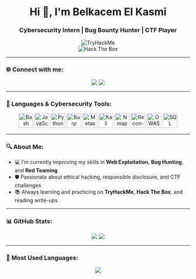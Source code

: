 <h1 align="center">Hi 👋, I'm Belkacem El Kasmi</h1>
<h3 align="center">Cybersecurity Intern | Bug Bounty Hunter | CTF Player</h3>

<p align="center">
  <img src="https://tryhackme-badges.s3.amazonaws.com/blkcm.d4y.png" alt="TryHackMe" />
  <br>
  <img src="https://www.hackthebox.com/badge/image/2166806" alt="Hack The Box" />
</p>

---

### 🌐 Connect with me:
<p align="center">
  <a href="https://twitter.com/YOUR_TWITTER" target="_blank"><img src="https://img.shields.io/badge/Twitter-1DA1F2?style=flat&logo=twitter&logoColor=white"/></a>
  <a href="https://www.linkedin.com/in/belkacem-el-kasmi-53ab88208" target="_blank"><img src="https://img.shields.io/badge/LinkedIn-0077B5?style=flat&logo=linkedin&logoColor=white"/></a>
</p>

---

### 🧰 Languages & Cybersecurity Tools:
<p align="center">
  <img src="https://cdn.jsdelivr.net/gh/devicons/devicon/icons/bash/bash-original.svg" width="40" title="Bash Scripting"/>
  <img src="https://cdn.jsdelivr.net/gh/devicons/devicon/icons/javascript/javascript-original.svg" width="40" title="JavaScript"/>
  <img src="https://cdn.jsdelivr.net/gh/devicons/devicon/icons/python/python-original.svg" width="40" title="Python"/>
  <img src="https://www.vectorlogo.zone/logos/burpsuite/burpsuite-icon.svg" width="40" title="Burp Suite"/>
  <img src="https://www.vectorlogo.zone/logos/metasploit/metasploit-icon.svg" width="40" title="Metasploit"/>
  <img src="https://www.kali.org/images/kali-logo.svg" width="40" title="Kali Linux"/>
  <img src="https://www.svgrepo.com/show/353199/nmap.svg" width="40" title="Nmap"/>
  <img src="https://upload.wikimedia.org/wikipedia/commons/0/0b/Recon-ng_logo.png" width="40" title="Recon-ng"/>
  <img src="https://upload.wikimedia.org/wikipedia/commons/5/5d/OWASP_logo.svg" width="40" title="OWASP Top 10"/>
  <img src="https://upload.wikimedia.org/wikipedia/commons/0/04/SQL_injection.svg" width="40" title="SQL Injection"/>
</p>

---

### 🔍 About Me:
- 💻 I’m currently improving my skills in **Web Exploitation**, **Bug Hunting**, and **Red Teaming**
- 🛡️ Passionate about ethical hacking, responsible disclosure, and CTF challenges
- 📚 Always learning and practicing on **TryHackMe**, **Hack The Box**, and reading write-ups

---

### 📊 GitHub Stats:
<p align="center">
  <img src="https://github-readme-stats.vercel.app/api?username=belkacemelkasmi&show_icons=true&theme=github_dark" />
  <img src="https://github-readme-streak-stats.herokuapp.com/?user=belkacemelkasmi&theme=github-dark-blue" />
</p>

---

### 🚀 Most Used Languages:
<p align="center">
  <img src="https://github-readme-stats.vercel.app/api/top-langs/?username=belkacemelkasmi&layout=compact&theme=github_dark" />
</p>


